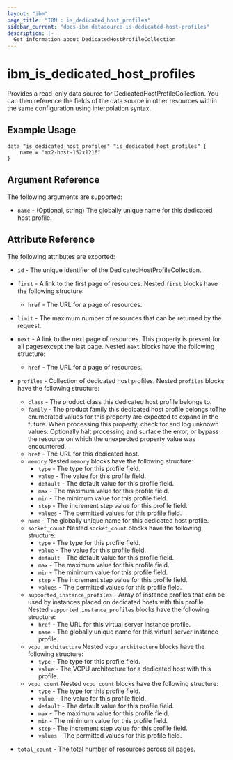```yaml
---
layout: "ibm"
page_title: "IBM : is_dedicated_host_profiles"
sidebar_current: "docs-ibm-datasource-is-dedicated-host-profiles"
description: |-
  Get information about DedicatedHostProfileCollection
---
```


# ibm\_is_dedicated_host_profiles

Provides a read-only data source for DedicatedHostProfileCollection. You can then reference the fields of the data source in other resources within the same configuration using interpolation syntax.

## Example Usage

```hcl
data "is_dedicated_host_profiles" "is_dedicated_host_profiles" {
	name = "mx2-host-152x1216"
}
```

## Argument Reference

The following arguments are supported:

* `name` - (Optional, string) The globally unique name for this dedicated host profile.

## Attribute Reference

The following attributes are exported:

* `id` - The unique identifier of the DedicatedHostProfileCollection.
* `first` - A link to the first page of resources. Nested `first` blocks have the following structure:
	* `href` - The URL for a page of resources.

* `limit` - The maximum number of resources that can be returned by the request.

* `next` - A link to the next page of resources. This property is present for all pagesexcept the last page. Nested `next` blocks have the following structure:
	* `href` - The URL for a page of resources.

* `profiles` - Collection of dedicated host profiles. Nested `profiles` blocks have the following structure:
	* `class` - The product class this dedicated host profile belongs to.
	* `family` - The product family this dedicated host profile belongs toThe enumerated values for this property are expected to expand in the future. When processing this property, check for and log unknown values. Optionally halt processing and surface the error, or bypass the resource on which the unexpected property value was encountered.
	* `href` - The URL for this dedicated host.
	* `memory`  Nested `memory` blocks have the following structure:
		* `type` - The type for this profile field.
		* `value` - The value for this profile field.
		* `default` - The default value for this profile field.
		* `max` - The maximum value for this profile field.
		* `min` - The minimum value for this profile field.
		* `step` - The increment step value for this profile field.
		* `values` - The permitted values for this profile field.
	* `name` - The globally unique name for this dedicated host profile.
	* `socket_count`  Nested `socket_count` blocks have the following structure:
		* `type` - The type for this profile field.
		* `value` - The value for this profile field.
		* `default` - The default value for this profile field.
		* `max` - The maximum value for this profile field.
		* `min` - The minimum value for this profile field.
		* `step` - The increment step value for this profile field.
		* `values` - The permitted values for this profile field.
	* `supported_instance_profiles` - Array of instance profiles that can be used by instances placed on dedicated hosts with this profile. Nested `supported_instance_profiles` blocks have the following structure:
		* `href` - The URL for this virtual server instance profile.
		* `name` - The globally unique name for this virtual server instance profile.
	* `vcpu_architecture`  Nested `vcpu_architecture` blocks have the following structure:
		* `type` - The type for this profile field.
		* `value` - The VCPU architecture for a dedicated host with this profile.
	* `vcpu_count`  Nested `vcpu_count` blocks have the following structure:
		* `type` - The type for this profile field.
		* `value` - The value for this profile field.
		* `default` - The default value for this profile field.
		* `max` - The maximum value for this profile field.
		* `min` - The minimum value for this profile field.
		* `step` - The increment step value for this profile field.
		* `values` - The permitted values for this profile field.

* `total_count` - The total number of resources across all pages.

